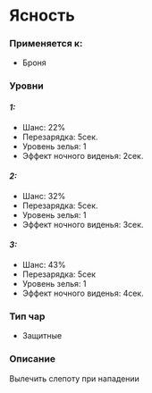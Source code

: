 # Ясность

### Применяется к:

* Броня

### Уровни

#### _1:_&#x20;

* Шанс: 22%
* Перезарядка:  5сек.
* Уровень зелья: 1
* Эффект ночного виденья:  2сек.

#### _2:_

* Шанс: 32%
* Перезарядка:  5сек.&#x20;
* Уровень зелья: 1
* Эффект ночного виденья:  3сек.

#### _3:_&#x20;

* Шанс: 43%
* Перезарядка:  5сек
* Уровень зелья: 1
* Эффект ночного виденья:  4сек.

### Тип чар

* Защитные

### Описание&#x20;

Вылечить слепоту при нападении
